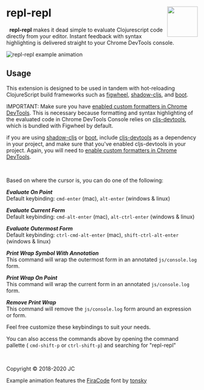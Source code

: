 # repl-repl <img src="https://i.github-camo.com/cb2621ba4177e63c57d8b725403a35b770b59406/68747470733a2f2f7261772e67697468756275736572636f6e74656e742e636f6d2f7061696e7470617274792f7265706c2d7265706c2d61746f6d2f76302e312e392f696d616765732f72722d737469636b65722e6a7067" height="80px" align="right" />

&nbsp;
**repl-repl** makes it dead simple to evaluate Clojurescript code directly from your editor.
Instant feedback with syntax highlighting is delivered straight to your Chrome DevTools console.
&nbsp;


<img style="max-width:100%" src="https://i.github-camo.com/e0c46604d0a1f5f0d49a16fc9c8b959f62e5ffb0/68747470733a2f2f7261772e67697468756275736572636f6e74656e742e636f6d2f7061696e7470617274792f7265706c2d7265706c2d61746f6d2f76302e312e31302f696d616765732f7265706c2d7265706c2d73637265656e2d332e676966" alt="repl-repl example animation"/>


## Usage ##
This extension is designed to be used in tandem with hot-reloading ClojureScript build frameworks such as [figwheel](https://figwheel.org/), [shadow-cljs](http://shadow-cljs.org/), and [boot](https://github.com/adzerk-oss/boot-reload).

IMPORTANT: Make sure you have [enabled custom formatters in Chrome DevTools](http://www.mattzeunert.com/2016/02/19/custom-chrome-devtools-object-formatters.html). This is necessary because formatting and syntax highlighting of the evaluated code in Chrome DevTools Console relies on [cljs-devtools](https://github.com/binaryage/cljs-devtools), which is bundled with Figwheel by default.

if you are using [shadow-cljs](http://shadow-cljs.org/) or [boot](https://github.com/adzerk-oss/boot-reload), include [cljs-devtools](https://github.com/binaryage/cljs-devtools) as a dependency in your project, and make sure that you've enabled cljs-devtools in your project. Again, you will need to [enable custom formatters in Chrome DevTools](http://www.mattzeunert.com/2016/02/19/custom-chrome-devtools-object-formatters.html).

&nbsp;

Based on where the cursor is, you can do one of the following:

***Evaluate On Point***<br>
Default keybinding: `cmd-enter` (mac), `alt-enter` (windows & linux)

***Evaluate Current Form***<br>
Default keybinding: `cmd-alt-enter` (mac), `alt-ctrl-enter` (windows & linux)

***Evaluate Outermost Form***<br>
Default keybinding: `ctrl-cmd-alt-enter` (mac), `shift-ctrl-alt-enter` (windows & linux)

***Print Wrap Symbol With Annotation***<br>
This command will wrap the outermost form in an annotated `js/console.log` form.

***Print Wrap On Point***<br>
This command will wrap the current form in an annotated `js/console.log` form.

***Remove Print Wrap***<br>
This command will remove the `js/console.log` form around an expression or form.

Feel free customize these keybindings to suit your needs.
&nbsp;

You can also access the commands above by opening the command pallette ( `cmd-shift-p` or `ctrl-shift-p`) and searching for "repl-repl"

&nbsp;

Copyright © 2018-2020 JC

Example animation features the [FiraCode](https://github.com/tonsky/FiraCode) font by [tonsky](https://github.com/tonsky)

